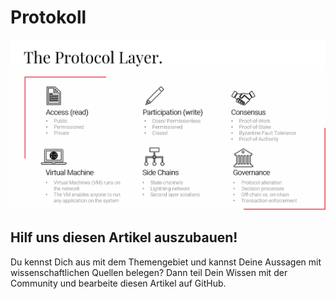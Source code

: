 # Protokoll

![Der Protokoll-Layer. Eigene Darstellung in Anlehnung an Rauchs et al. \(2018\)](../../.gitbook/assets/protocol-layer.png)

## Hilf uns diesen Artikel auszubauen!

Du kennst Dich aus mit dem Themengebiet und kannst Deine Aussagen mit wissenschaftlichen Quellen belegen? Dann teil Dein Wissen mit der Community und bearbeite diesen Artikel auf GitHub.

